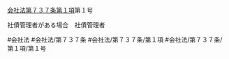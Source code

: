 [会社法第７３７条第１項](会社法＿＿＿＿第７３７条第１項)第１号

社債管理者がある場合　社債管理者


#会社法
#会社法/第７３７条
#会社法/第７３７条/第１項
#会社法/第７３７条/第１項/第１号
